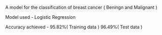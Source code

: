 A model for the classification of breast cancer ( Beningn and Malignant )

Model used - Logistic Regression

Accuracy achieved - 95.82%( Training data )
                    96.49%( Test data )
